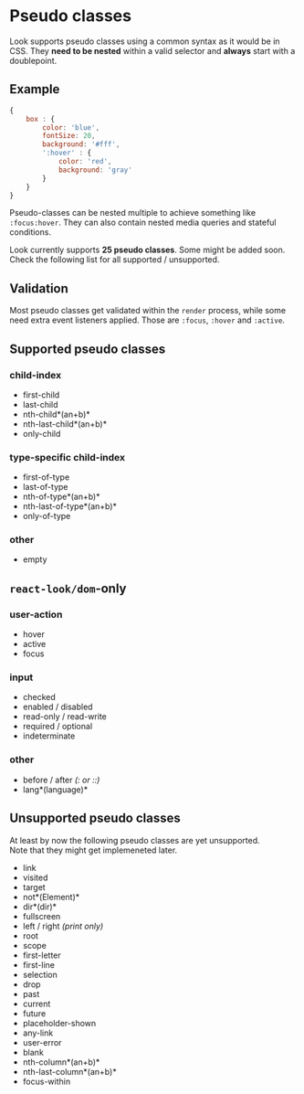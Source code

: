 # Pseudo classes

Look supports pseudo classes using a common syntax as it would be in CSS. They **need to be nested** within a valid selector and **always** start with a doublepoint.

## Example
```javascript
{
	box : {
		color: 'blue',
		fontSize: 20,
		background: '#fff',
		':hover' : {
			color: 'red',
			background: 'gray'
		}
	}
}
```
Pseudo-classes can be nested multiple to achieve something like `:focus:hover`. They can also contain nested media queries and stateful conditions.

Look currently supports **25 pseudo classes**. Some might be added soon. Check the following list for all supported / unsupported.

## Validation
Most pseudo classes get validated within the `render` process, while some need extra event listeners applied. Those are `:focus`, `:hover` and `:active`.

## Supported pseudo classes
### child-index
* first-child
* last-child
* nth-child*(an+b)*
* nth-last-child*(an+b)*
* only-child

### type-specific child-index
* first-of-type
* last-of-type
* nth-of-type*(an+b)*
* nth-last-of-type*(an+b)*
* only-of-type

### other
* empty

## `react-look/dom`-only
### user-action
* hover
* active
* focus

### input
* checked
* enabled / disabled
* read-only / read-write
* required / optional
* indeterminate

### other
* before / after *(: or ::)*
* lang*(language)*

## Unsupported pseudo classes
At least by now the following pseudo classes are yet unsupported. <br>
Note that they might get implemeneted later.

* link
* visited
* target
* not*(Element)*
* dir*(dir)*
* fullscreen
* left / right *(print only)*
* root
* scope
* first-letter
* first-line
* selection
* drop
* past
* current
* future
* placeholder-shown
* any-link
* user-error
* blank
* nth-column*(an+b)*
* nth-last-column*(an+b)*
* focus-within
